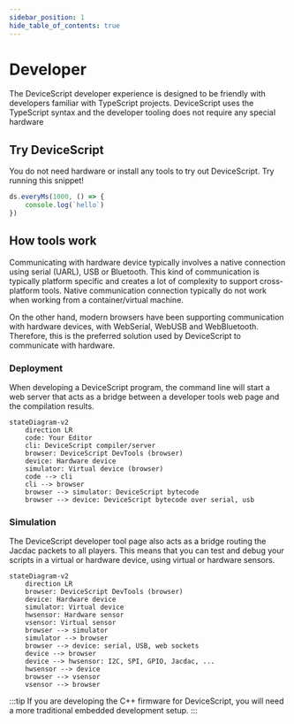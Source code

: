 ```yaml
---
sidebar_position: 1
hide_table_of_contents: true
---
```


# Developer

The DeviceScript developer experience is designed to be friendly with developers familiar with TypeScript projects.
DeviceScript uses the TypeScript syntax and the developer tooling does not require any special hardware

## Try DeviceScript

You do not need hardware or install any tools to try out DeviceScript. Try running this snippet!

```ts edit codesandbox
ds.everyMs(1000, () => {
    console.log(`hello`)
})
```

## How tools work

Communicating with hardware device typically involves a native connection using serial (UARL), USB or Bluetooth.
This kind of communication is typically platform specific and creates a lot of complexity to support cross-platform tools.
Native communication connection typically do not work when working from a container/virtual machine.

On the other hand, modern browsers have been supporting communication with hardware devices, with WebSerial, WebUSB and WebBluetooth. Therefore, this is the preferred solution used by DeviceScript to communicate with hardware.

### Deployment

When developing a DeviceScript program, the command line will start a web server that acts as a bridge between
a developer tools web page and the compilation results.

```mermaid
stateDiagram-v2
    direction LR
    code: Your Editor
    cli: DeviceScript compiler/server
    browser: DeviceScript DevTools (browser)
    device: Hardware device
    simulator: Virtual device (browser)
    code --> cli
    cli --> browser
    browser --> simulator: DeviceScript bytecode
    browser --> device: DeviceScript bytecode over serial, usb
```

### Simulation

The DeviceScript developer tool page also acts as a bridge routing the Jacdac packets to all players. This means 
that you can test and debug your scripts in a virtual or hardware device, using virtual or hardware sensors.

```mermaid
stateDiagram-v2
    direction LR
    browser: DeviceScript DevTools (browser)
    device: Hardware device
    simulator: Virtual device
    hwsensor: Hardware sensor
    vsensor: Virtual sensor
    browser --> simulator
    simulator --> browser
    browser --> device: serial, USB, web sockets
    device --> browser
    device --> hwsensor: I2C, SPI, GPIO, Jacdac, ...
    hwsensor --> device
    browser --> vsensor
    vsensor --> browser
```


:::tip
If you are developing the C++ firmware for DeviceScript,
you will need a more traditional embedded development setup.
:::
